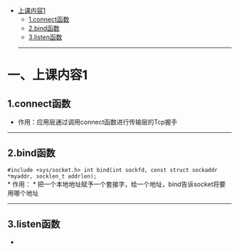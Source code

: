 * [上课内容1](#上课内容1)
  - [1.connect函数](#connect函数)
  - [2.bind函数](#bind函数)
  - [3.listen函数](#listen函数)
  ---
  
  
# 一、上课内容1
## 1.connect函数
 * 作用：应用层通过调用connect函数进行传输层的Tcp握手
---
## 2.bind函数
 `#include <sys/socket.h>
   int bind(int sockfd, const struct sockaddr *myaddr, socklen_t addrlen);` <br>
    * 作用：
      * 把一个本地地址赋予一个套接字，给一个地址，bind告诉socket将要用哪个地址
      
---

## 3.listen函数
 * 
      
    
    

